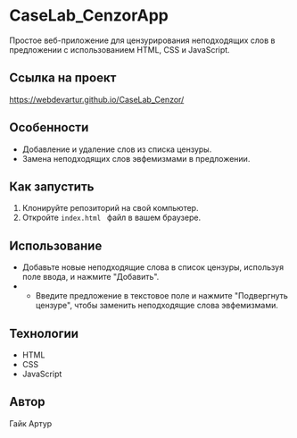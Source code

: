 # CaseLab_CenzorApp
Простое веб-приложение для цензурирования неподходящих слов в предложении с использованием HTML, CSS и JavaScript.

## Ссылка на проект
https://webdevartur.github.io/CaseLab_Cenzor/

## Особенности

- Добавление и удаление слов из списка цензуры.
- Замена неподходящих слов эвфемизмами в предложении.

## Как запустить

1. Клонируйте репозиторий на свой компьютер.
2. Откройте `index.html ` файл в вашем браузере.

## Использование

- Добавьте новые неподходящие слова в список цензуры, используя поле ввода, и нажмите "Добавить".
- - Введите предложение в текстовое поле и нажмите "Подвергнуть цензуре", чтобы заменить неподходящие слова эвфемизмами.


## Технологии

- HTML
- CSS
- JavaScript

## Автор

Гайк Артур
